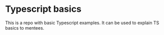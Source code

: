 # Typescript basics

This is a repo with basic Typescript examples. It can be used to explain TS basics to mentees.
